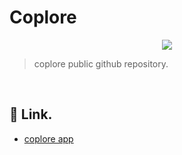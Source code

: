 # Coplore

<p align="center">
  <img src="https://raw.githubusercontent.com/coplore/coplore_storage/main/gif/coin.gif" />
</p>

> coplore public github repository.

<br />

## 🔗 Link.

- <a href="https://www.coplore.com/" target="_blank" rel="noreferrer">coplore app</a>

<br />

